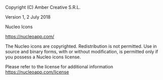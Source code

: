 Copyright (C) Amber Creative S.R.L.

Version 1, 2 July 2018

Nucleo Icons

https://nucleoapp.com/

The Nucleo icons are copyrighted. Redistribution is not permitted. Use in source and binary forms, with or without modification, is permitted only if you possess a Nucleo icons license.

Please refer to the license for additional information https://nucleoapp.com/license